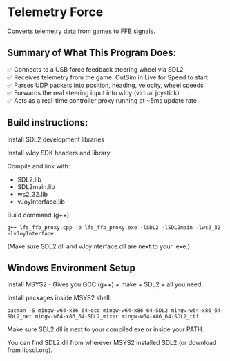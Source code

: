 # Telemetry Force
Converts telemetry data from games to FFB signals.

## Summary of What This Program Does:
✅ Connects to a USB force feedback steering wheel via SDL2  
✅ Receives telemetry from the game: OutSim in Live for Speed to start  
✅ Parses UDP packets into position, heading, velocity, wheel speeds  
✅ Forwards the real steering input into vJoy (virtual joystick)  
✅ Acts as a real-time controller proxy running at ~5ms update rate  

## Build instructions:
Install SDL2 development libraries

Install vJoy SDK headers and library

Compile and link with:

* SDL2.lib
* SDL2main.lib
* ws2_32.lib
* vJoyInterface.lib

Build command (g++):

`g++ lfs_ffb_proxy.cpp -o lfs_ffb_proxy.exe -lSDL2 -lSDL2main -lws2_32 -lvJoyInterface`

(Make sure SDL2.dll and vJoyInterface.dll are next to your .exe.)

## Windows Environment Setup

Install MSYS2 - Gives you GCC (g++) + make + SDL2 + all you need.

Install packages inside MSYS2 shell:

`pacman -S mingw-w64-x86_64-gcc mingw-w64-x86_64-SDL2 mingw-w64-x86_64-SDL2_net mingw-w64-x86_64-SDL2_mixer mingw-w64-x86_64-SDL2_ttf`

Make sure SDL2.dll is next to your compiled exe or inside your PATH.

You can find SDL2.dll from wherever MSYS2 installed SDL2 (or download from libsdl.org).
